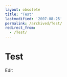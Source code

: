 ```yaml
---
layout: obsolete
title: "Test"
lastmodified: '2007-08-25'
permalink: /archived/Test/
redirect_from:
  - /Test/
---
```


Test
====

Edit

